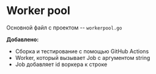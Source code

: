 # Worker pool
Основной файл с проектом -- `workerpool.go`

**Добавлено:**
- Сборка и тестирование с помощью GitHub Actions
- Worker, который вызывает Job с аргументом string
- Job добавляет id воркера к строке
